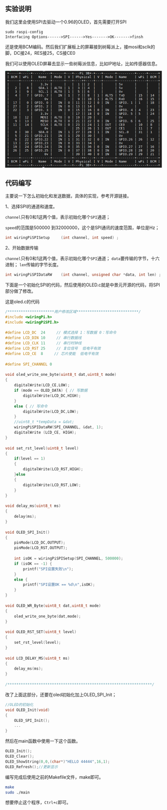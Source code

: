 ## 实验说明

我们这里会使用SPI去驱动一个0.96的OLED，首先需要打开SPI

```
sudo raspi-config
Interfacing Options------>SPI------>Yes------->OK------->finsh
```

还是使用BCM编码。然后我们扩展板上的屏幕接到树莓派上，接mosi和sclk的脚，DC接24，RES接25，CS接CE0

我们可以使用OLED屏幕去显示一些树莓派信息，比如IP地址，比如传感器信息。

![image-20240817201702470](image/02_GPIO输出控制/image-20240817201702470.png)

## 代码编写

主要说一下怎么初始化和发送数据，具体的实现，参考开源链接。

1、选择SPI的通道和速度。

`channel`只有0和1这两个值，表示初始化哪个`SPI`通道；

`speed`的范围是500000 到32000000，这个是SPI通讯的速度范围，单位是Hz；

```c
int wiringPiSPISetup     (int channel, int speed) ;
```

2、开始数据传输

`channel`只有0和1这两个值，表示初始化哪个`SPI`通道；
`data`要传输的字节，十六进制；
`len`传输的字节长度。

```c
int wiringPiSPIDataRW    (int channel, unsigned char *data, int len) ;
```

下面是一个初始化SPI的代码，然后使用的OLED.c就是中景元开源的代码，将SPI部分做了修改。

这是oled.c的代码

```c
/*********************用户修改区域****************************/
#include <wiringPi.h>
#include <wiringPiSPI.h>

#define LCD_DC  24     // 模式选择 1：写数据 0：写命令
#define LCD_DIN 10     // 串行数据线
#define LCD_CLK 11     // 串行时钟线
#define LCD_RST 25     // 复位信号  低电平有效
#define LCD_CE  8     // 芯片使能  低电平有效

#define SPI_CHANNEL 0

void oled_write_one_byte(uint8_t dat,uint8_t mode)
{ 
    digitalWrite(LCD_CE,LOW);
    if (mode == OLED_DATA) { // 写数据
        digitalWrite(LCD_DC,HIGH);
    }
    else { // 写命令
        digitalWrite(LCD_DC,LOW);
    }
    //uint8_t *tempData = &dat;
    wiringPiSPIDataRW(SPI_CHANNEL, &dat, 1);
    digitalWrite (LCD_CE, HIGH);
}

void set_rst_level(uint8_t level)
{
    if(level == 1)
    {
        digitalWrite(LCD_RST,HIGH);
    }else
    {
        digitalWrite(LCD_RST,LOW);
    }
}

void delay_ms(uint8_t ms)
{
    delay(ms);
}

void OLED_SPI_Init()
{
    pinMode(LCD_DC,OUTPUT);
    pinMode(LCD_RST,OUTPUT);

    int isOK = wiringPiSPISetup(SPI_CHANNEL, 500000);
    if (isOK == -1) {
        printf("SPI设置失败\n");
    }
    else {
        printf("SPI设置OK == %d\n",isOK);
    }
}

void OLED_WR_Byte(uint8_t dat,uint8_t mode)
{
    oled_write_one_byte(dat,mode);
}

void OLED_RST_SET(uint8_t level)
{
    set_rst_level(level);
}

void LCD_DELAY_MS(uint8_t ms)
{
    delay_ms(ms);
}

/*****************************************************************/
```

改了上面这部分，还要在oled初始化加上OLED_SPI_Init；

```c
//OLED的初始化
void OLED_Init(void)
{
    OLED_SPI_Init();
    ...
}
```

然后在main函数中使用一下这个函数。

```c
OLED_Init();
OLED_Clear();
OLED_ShowString(0,0,(char*)"HELLO 44444",16,1);
OLED_Refresh();//更新显示
```

编写完成后使用之前的Makefile文件，make即可。

```bash
make
sudo ./main
```

想要停止这个程序，`Ctrl+c`即可。

